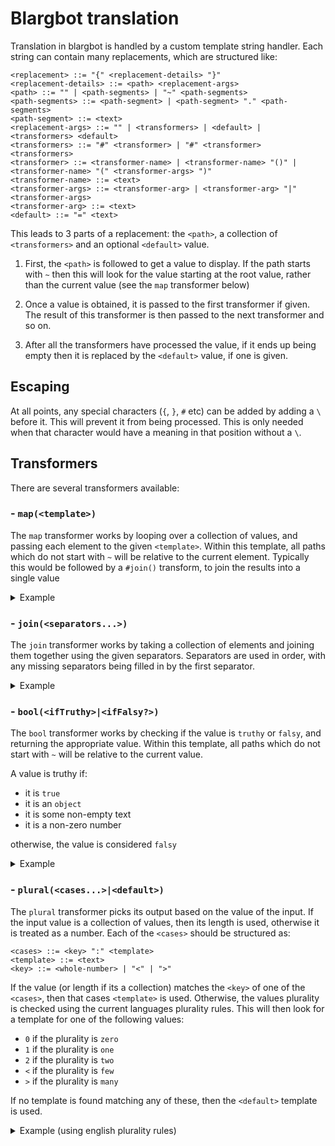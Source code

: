 # Blargbot translation

Translation in blargbot is handled by a custom template string handler. Each string can contain many replacements, which are structured like:

```bnf
<replacement> ::= "{" <replacement-details> "}"
<replacement-details> ::= <path> <replacement-args>
<path> ::= "" | <path-segments> | "~" <path-segments>
<path-segments> ::= <path-segment> | <path-segment> "." <path-segments>
<path-segment> ::= <text>
<replacement-args> ::= "" | <transformers> | <default> | <transformers> <default>
<transformers> ::= "#" <transformer> | "#" <transformer> <transformers>
<transformer> ::= <transformer-name> | <transformer-name> "()" | <transformer-name> "(" <transformer-args> ")"
<transformer-name> ::= <text>
<transformer-args> ::= <transformer-arg> | <transformer-arg> "|" <transformer-args>
<transformer-arg> ::= <text>
<default> ::= "=" <text>
```

This leads to 3 parts of a replacement: the `<path>`, a collection of `<transformers>` and an optional `<default>` value.

1. First, the `<path>` is followed to get a value to display. If the path starts with `~` then this will look for the value starting at the root value, rather than the current value (see the `map` transformer below)

2. Once a value is obtained, it is passed to the first transformer if given. The result of this transformer is then passed to the next transformer and so on.

3. After all the transformers have processed the value, if it ends up being empty then it is replaced by the `<default>` value, if one is given.

## Escaping

At all points, any special characters (`{`, `}`, `#` etc) can be added by adding a `\` before it. This will prevent it from being processed. This is only needed when that character would have a meaning in that position without a `\`.

## Transformers

There are several transformers available:

### - `map(<template>)`

The `map` transformer works by looping over a collection of values, and passing each element to the given `<template>`. Within this template, all paths which do not start with `~` will be relative to the current element. Typically this would be followed by a `#join()` transform, to join the results into a single value

<details>
  <summary>Example</summary>

  ```txt
  {values#map(`{name}`)#join()}
  ```
  
  applied to
  
  ```json
  {  
      "values": [
          { "name": "value1" },
          { "name": "value2" },
          { "name": "value3" },
      ]
  }
  ```
  
  would produce
  
  ```txt
  `value1``value2``value3`
  ```

</details>

### - `join(<separators...>)`

The `join` transformer works by taking a collection of elements and joining them together using the given separators. Separators are used in order, with any missing separators being filled in by the first separator.

<details>
  <summary>Example</summary>

  ```txt
  {values#join(a|b|c)}
  {values#join(, | or )}
  {values#join(, |, and )}
  ```
  
  applied to
  
  ```json
  {  
      "values": [1,2,3,4,5,6,7,8]
  }
  ```
  
  would produce
  
  ```txt
  1a2a3a4a5a6b7c8
  1, 2, 3, 4, 5, 6, 7 or 8
  1, 2, 3, 4, 5, 6, 7, and 8
  ```

</details>

### - `bool(<ifTruthy>|<ifFalsy?>)`

The `bool` transformer works by checking if the value is `truthy` or `falsy`, and returning the appropriate value. Within this template, all paths which do not start with `~` will be relative to the current value.

A value is truthy if:

- it is `true`
- it is an `object`
- it is some non-empty text
- it is a non-zero number

otherwise, the value is considered `falsy`

<details>
  <summary>Example</summary>

  ```txt
  value 1 {value1#bool(is truthy|is falsy)}
  value 2 {value2#bool(is truthy|is falsy)}
  ```
  
  applied to
  
  ```json
  {  
      "value1": "some text",
      "value2": 0
  }
  ```
  
  would produce
  
  ```txt
  value 1 is truthy
  value 2 is falsy
  ```

</details>

### - `plural(<cases...>|<default>)`

The `plural` transformer picks its output based on the value of the input. If the input value is a collection of values, then its length is used, otherwise it is treated as a number. Each of the `<cases>` should be structured as: 

```bnf
<cases> ::= <key> ":" <template>
<template> ::= <text>
<key> ::= <whole-number> | "<" | ">"
```

If the value (or length if its a collection) matches the `<key>` of one of the `<cases>`, then that cases `<template>` is used. Otherwise, the values plurality is checked using the current languages plurality rules. This will then look for a template for one of the following values:

- `0` if the plurality is `zero`
- `1` if the plurality is `one`
- `2` if the plurality is `two`
- `<` if the plurality is `few`
- `>` if the plurality is `many`

If no template is found matching any of these, then the `<default>` template is used.

<details>
  <summary>Example (using english plurality rules)</summary>

  ```txt
  {value1#plural(0:{} = None|1:{} = A single|{} = Many)}
  {value2#plural(0:{} = None|1:{} = A single|{} = Many)}
  {value3#plural(0:{} = None|1:{} = A single|{} = Many)}
  ```
  
  applied to
  
  ```json
  {  
      "value1": 0,
      "value2": 1,
      "value3": 2,
  }
  ```
  
  would produce
  
  ```txt
  0 = None
  1 = A single
  2 = Many
  ```

</details>
